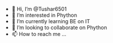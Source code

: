 - 👋 Hi, I’m @Tushar6501
- 👀 I’m interested in Phython
- 🌱 I’m currently learning BE on IT
- 💞️ I’m looking to collaborate on Phython
- 📫 How to reach me ...

<!---
Tushar6501/Tushar6501 is a ✨ special ✨ repository because its `README.md` (this file) appears on your GitHub profile.
You can click the Preview link to take a look at your changes.
--->
